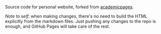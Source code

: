 Source code for personal website, forked from [academicpages](https://github.com/academicpages/academicpages.github.io).

*Note to self*: when making changes, there's no need to build the HTML explicitly from the markdown files. Just pushing any changes to the repo is enough, and GitHub Pages will take care of the rest.
